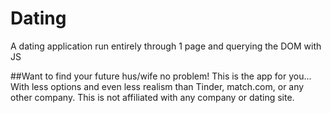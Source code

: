# Dating
A dating application run entirely through 1 page and querying the DOM with JS

##Want to find your future hus/wife no problem!
This is the app for you... With less options and even less realism than Tinder, match.com, or any other company. This is not affiliated with any company or dating site.
